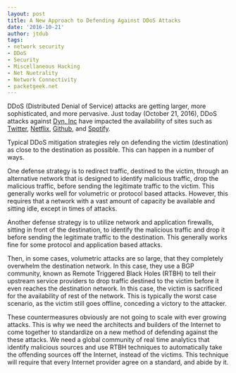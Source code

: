 ```yaml
---
layout: post
title: A New Approach to Defending Against DDoS Attacks
date: '2016-10-21'
author: jtdub
tags:
- network security
- DDoS
- Security
- Miscellaneous Hacking
- Net Nuetrality
- Network Connectivity
- packetgeek.net
---
```


DDoS (Distributed Denial of Service) attacks are getting larger, more sophisticated, and more pervasive. Just today (October 21, 2016), DDoS attacks against [Dyn, Inc](http://dyn.com/) have impacted the availability of sites such as [Twitter](https://twitter.com/), [Netflix](https://www.netflix.com/browse), [Github](https://github.com/), and [Spotify](https://www.spotify.com/us/).

Typical DDoS mitigation strategies rely on defending the victim (destination) as close to the destination as possible. This can happen in a number of ways.

One defense strategy is to redirect traffic, destined to the victim, through an alternative network that is designed to identify malicious traffic, drop the malicious traffic, before sending the legitimate traffic to the victim. This generally works well for volumetric or protocol based attacks. However, this requires that a network with a vast amount of capacity be available and sitting idle, except in times of attacks.

Another defense strategy is to utilize network and application firewalls, sitting in front of the destination, to identify the malicious traffic and drop it before sending the legitimate traffic to the destination. This generally works fine for some protocol and application based attacks.

Then, in some cases, volumetric attacks are so large, that they completely overwhelm the destination network. In this case, they use a BGP community, known as Remote Triggered Black Holes (RTBH) to tell their upstream service providers to drop traffic destined to the victim before it even reaches the destination network. In this case, the victim is sacrificed for the availability of rest of the network. This is typically the worst case scenario, as the victim still goes offline, conceding a victory to the attacker.

These countermeasures obviously are not going to scale with ever growing attacks. This is why we need the architects and builders of the Internet to come together to standardize on a new method of defending against the these attacks. We need a global community of real time analytics that identify malicious sources and use RTBH techniques to automatically take the offending sources off the Internet, instead of the victims. This technique will require that every Internet provider agree on a standard, and abide by it.
